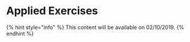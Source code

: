 # Applied Exercises

{% hint style="info" %}
This content will be available on 02/10/2019.
{% endhint %}



